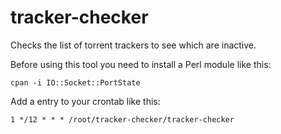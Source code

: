 # tracker-checker
Checks the list of torrent trackers to see which are inactive.

Before using this tool you need to install a Perl module like this:

    cpan -i IO::Socket::PortState

Add a entry to your crontab like this:

    1 */12 * * * /root/tracker-checker/tracker-checker
